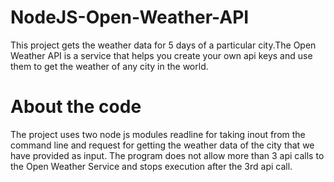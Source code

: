 # NodeJS-Open-Weather-API

This project gets the weather data for 5 days of a particular city.The Open Weather API is a service that helps you create your own api keys and use them to get the weather of any city in the world.

# About the code
The project uses two node js modules readline for taking inout from the command line and request for getting the weather data of the city that we have provided as input.
The program  does not allow more than 3 api calls to the Open Weather Service and stops execution after the 3rd api call.
